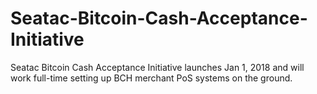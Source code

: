# Seatac-Bitcoin-Cash-Acceptance-Initiative
Seatac Bitcoin Cash Acceptance Initiative launches Jan 1, 2018 and will work full-time setting up BCH merchant PoS systems on the ground.
